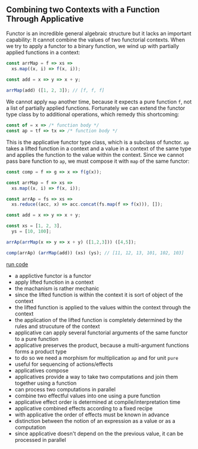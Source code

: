 ## Combining two Contexts with a Function Through Applicative

Functor is an incredible general algebraic structure but it lacks an important capability: It cannot combine the values of two functorial contexts. When we try to apply a functor to a binary function, we wind up with partially applied functions in a context:

```javascript
const arrMap = f => xs =>
  xs.map((x, i) => f(x, i));
  
const add = x => y => x + y;

arrMap(add) ([1, 2, 3]); // [f, f, f]
```
We cannot apply `map` another time, because it expects a pure function `f`, not a list of partially applied functions. Fortunately we can extend the functor type class by to additional operations, which remedy this shortcoming:

```javascript
const of = x => /* function body */
const ap = tf => tx => /* function body */
```
This is the applicative functor type class, which is a subclass of functor. `ap` takes a lifted function in a context and a value in a context of the same type and applies the function to the value within the context. Since we cannot pass bare function to `ap`, we must compose it with `map` of the same functor:

```javascript
const comp = f => g => x => f(g(x));

const arrMap = f => xs =>
  xs.map((x, i) => f(x, i));

const arrAp = fs => xs =>
  xs.reduce((acc, x) => acc.concat(fs.map(f => f(x))), []);

const add = x => y => x + y;

const xs = [1, 2, 3],
  ys = [10, 100];

arrAp(arrMap(x => y => x + y) ([1,2,3])) ([4,5]);

comp(arrAp) (arrMap(add)) (xs) (ys); // [11, 12, 13, 101, 102, 103]
```
[run code](https://repl.it/repls/SpringgreenMajesticInterfaces)

* a applictive functor is a functor
* apply lifted function in a context
* the machanism is rather mechanic
* since the lifted function is within the context it is sort of object of the context
* the lifted function is applied to the values within the context through the context
* the application of the lifted function is completely determined by the rules and strucuture of the context
* applicative can apply several functorial arguments of the same functor to a pure function
* applicative preserves the product, because a multi-argument functions forms a product type
* to do so we need a morphism for multiplication `ap` and for unit `pure`
* useful for sequencing of actions/effects
* applicatives compose
* applicatives provide a way to take two computations and join them together using a function
* can process two computations in parallel
* combine two effectful values into one using a pure function
* applicative effect order is determined at compile/interpretation time
* applicative combined effects according to a fixed recipe
* with applicative the order of effects must be known in advance
* distinction between the notion of an expression as a value or as a computation
* since applicative doesn't depend on the the previous value, it can be processed in parallel
